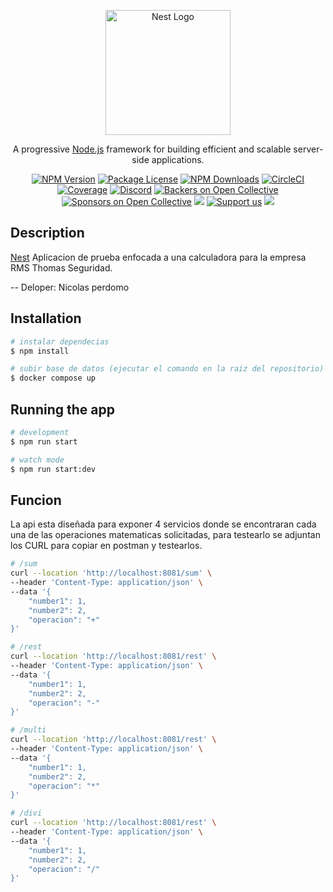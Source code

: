 <p align="center">
  <a href="http://nestjs.com/" target="blank"><img src="https://nestjs.com/img/logo-small.svg" width="200" alt="Nest Logo" /></a>
</p>

[circleci-image]: https://img.shields.io/circleci/build/github/nestjs/nest/master?token=abc123def456
[circleci-url]: https://circleci.com/gh/nestjs/nest

  <p align="center">A progressive <a href="http://nodejs.org" target="_blank">Node.js</a> framework for building efficient and scalable server-side applications.</p>
    <p align="center">
<a href="https://www.npmjs.com/~nestjscore" target="_blank"><img src="https://img.shields.io/npm/v/@nestjs/core.svg" alt="NPM Version" /></a>
<a href="https://www.npmjs.com/~nestjscore" target="_blank"><img src="https://img.shields.io/npm/l/@nestjs/core.svg" alt="Package License" /></a>
<a href="https://www.npmjs.com/~nestjscore" target="_blank"><img src="https://img.shields.io/npm/dm/@nestjs/common.svg" alt="NPM Downloads" /></a>
<a href="https://circleci.com/gh/nestjs/nest" target="_blank"><img src="https://img.shields.io/circleci/build/github/nestjs/nest/master" alt="CircleCI" /></a>
<a href="https://coveralls.io/github/nestjs/nest?branch=master" target="_blank"><img src="https://coveralls.io/repos/github/nestjs/nest/badge.svg?branch=master#9" alt="Coverage" /></a>
<a href="https://discord.gg/G7Qnnhy" target="_blank"><img src="https://img.shields.io/badge/discord-online-brightgreen.svg" alt="Discord"/></a>
<a href="https://opencollective.com/nest#backer" target="_blank"><img src="https://opencollective.com/nest/backers/badge.svg" alt="Backers on Open Collective" /></a>
<a href="https://opencollective.com/nest#sponsor" target="_blank"><img src="https://opencollective.com/nest/sponsors/badge.svg" alt="Sponsors on Open Collective" /></a>
  <a href="https://paypal.me/kamilmysliwiec" target="_blank"><img src="https://img.shields.io/badge/Donate-PayPal-ff3f59.svg"/></a>
    <a href="https://opencollective.com/nest#sponsor"  target="_blank"><img src="https://img.shields.io/badge/Support%20us-Open%20Collective-41B883.svg" alt="Support us"></a>
  <a href="https://twitter.com/nestframework" target="_blank"><img src="https://img.shields.io/twitter/follow/nestframework.svg?style=social&label=Follow"></a>
</p>
  <!--[![Backers on Open Collective](https://opencollective.com/nest/backers/badge.svg)](https://opencollective.com/nest#backer)
  [![Sponsors on Open Collective](https://opencollective.com/nest/sponsors/badge.svg)](https://opencollective.com/nest#sponsor)-->

## Description

[Nest](https://github.com/nestjs/nest) Aplicacion de prueba enfocada a una calculadora para la empresa RMS Thomas Seguridad.

-- Deloper: Nicolas perdomo

## Installation

```bash
# instalar dependecias
$ npm install

# subir base de datos (ejecutar el comando en la raiz del repositorio)
$ docker compose up
```

## Running the app

```bash
# development
$ npm run start

# watch mode
$ npm run start:dev
```

## Funcion

La api esta diseñada para exponer 4 servicios donde se encontraran cada una de las operaciones matematicas solicitadas, para testearlo se adjuntan los CURL para copiar en postman y testearlos.

``` bash
# /sum
curl --location 'http://localhost:8081/sum' \
--header 'Content-Type: application/json' \
--data '{
    "number1": 1,
    "number2": 2,
    "operacion": "+"
}'

# /rest
curl --location 'http://localhost:8081/rest' \
--header 'Content-Type: application/json' \
--data '{
    "number1": 1,
    "number2": 2,
    "operacion": "-"
}'

# /multi
curl --location 'http://localhost:8081/rest' \
--header 'Content-Type: application/json' \
--data '{
    "number1": 1,
    "number2": 2,
    "operacion": "*"
}'

# /divi
curl --location 'http://localhost:8081/rest' \
--header 'Content-Type: application/json' \
--data '{
    "number1": 1,
    "number2": 2,
    "operacion": "/"
}'
